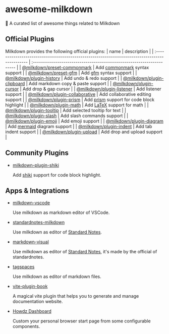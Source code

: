 # awesome-milkdown
🍼 A curated list of awesome things related to Milkdown

## Official Plugins

Milkdown provides the following official plugins:
| name                                                                                           | description                                                            |
| :--------------------------------------------------------------------------------------------- | :--------------------------------------------------------------------- |
| [@milkdown/preset-commonmark](https://www.npmjs.com/package/@milkdown/preset-commonmark)       | Add [commonmark](https://commonmark.org/) syntax support               |
| [@milkdown/preset-gfm](https://www.npmjs.com/package/@milkdown/preset-gfm)                     | Add [gfm](https://github.github.com/gfm/) syntax support               |
| [@milkdown/plugin-history](https://www.npmjs.com/package/@milkdown/plugin-history)             | Add undo & redo support                                                |
| [@milkdown/plugin-clipboard](https://www.npmjs.com/package/@milkdown/plugin-clipboard)         | Add markdown copy & paste support                                      |
| [@milkdown/plugin-cursor](https://www.npmjs.com/package/@milkdown/plugin-cursor)               | Add drop & gap cursor                                                  |
| [@milkdown/plugin-listener](https://www.npmjs.com/package/@milkdown/plugin-listener)           | Add listener support                                                   |
| [@milkdown/plugin-collaborative](https://www.npmjs.com/package/@milkdown/plugin-collaborative) | Add collaborative editing support                                      |
| [@milkdown/plugin-prism](https://www.npmjs.com/package/@milkdown/plugin-prism)                 | Add [prism](https://prismjs.com/) support for code block highlight     |
| [@milkdown/plugin-math](https://www.npmjs.com/package/@milkdown/plugin-math)                   | Add [LaTeX](https://en.wikipedia.org/wiki/LaTeX) support for math      |
| [@milkdown/plugin-tooltip](https://www.npmjs.com/package/@milkdown/plugin-tooltip)             | Add selected tooltip for text                                          |
| [@milkdown/plugin-slash](https://www.npmjs.com/package/@milkdown/plugin-slash)                 | Add slash commands support                                             |
| [@milkdown/plugin-emoji](https://www.npmjs.com/package/@milkdown/plugin-emoji)                 | Add emoji support                                                      |
| [@milkdown/plugin-diagram](https://www.npmjs.com/package/@milkdown/plugin-diagram)             | Add [mermaid](https://mermaid-js.github.io/mermaid/#/) diagram support |
| [@milkdown/plugin-indent](https://www.npmjs.com/package/@milkdown/plugin-indent)               | Add tab indent support                                                 |
| [@milkdown/plugin-upload](https://www.npmjs.com/package/@milkdown/plugin-upload)               | Add drop and upload support                                            |

## Community Plugins

-   [milkdown-plugin-shiki](https://www.npmjs.com/package/milkdown-plugin-shiki)

    Add [shiki](https://shiki.matsu.io/) support for code block highlight.

## Apps & Integrations
-   [milkdown-vscode](https://github.com/Saul-Mirone/milkdown-vscode)

    Use milkdown as markdown editor of VSCode.
    
-   [standardnotes-milkdown](https://github.com/chuangzhu/standardnotes-milkdown)

    Use milkdown as editor of [Standard Notes](https://standardnotes.com/).
    
-   [markdown-visual](https://github.com/standardnotes/markdown-visual)

    Use milkdown as editor of [Standard Notes](https://standardnotes.com/), it's made by the official of standardnotes.

-   [tagspaces](https://www.tagspaces.org/)

    Use milkdown as editor of markdown files.

-   [vite-plugin-book](https://github.com/Saul-Mirone/vite-plugin-book)

    A magical vite plugin that helps you to generate and manage documentation website.

-   [Howdz Dashboard](https://github.com/leon-kfd/Dashboard)

    Custom your personal browser start page from some configurable components.

